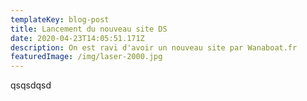 ```yaml
---
templateKey: blog-post
title: Lancement du nouveau site DS
date: 2020-04-23T14:05:51.171Z
description: On est ravi d'avoir un nouveau site par Wanaboat.fr
featuredImage: /img/laser-2000.jpg
---
```

qsqsdqsd
